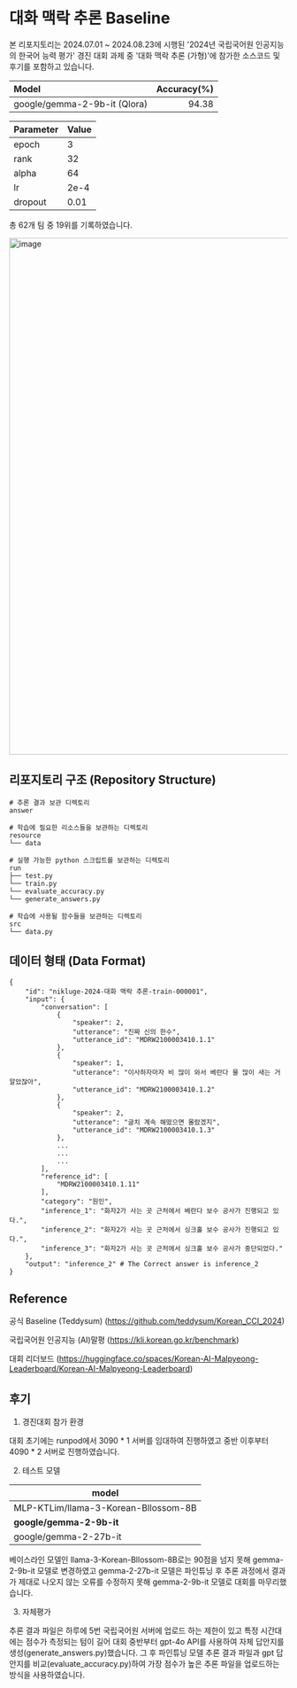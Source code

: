 # 대화 맥락 추론 Baseline
본 리포지토리는 2024.07.01 ~ 2024.08.23에 시행된 '2024년 국립국어원 인공지능의 한국어 능력 평가' 경진 대회 과제 중 '대화 맥락 추론 (가형)'에 참가한 소스코드 및 후기를 포함하고 있습니다.

|Model|Accuracy(%)|
|:---|---:|
|google/gemma-2-9b-it (Qlora)|94.38|

|Parameter|Value|
|---|---|
|epoch|3|
|rank|32|
|alpha|64|
|lr|2e-4|
|dropout|0.01|

총 62개 팀 중 19위를 기록하였습니다.

<img width="933" alt="image" src="https://github.com/user-attachments/assets/c23224b2-5bd3-4eca-bc4b-c4064ed85947">


## 리포지토리 구조 (Repository Structure)
```
# 추론 결과 보관 디렉토리
answer

# 학습에 필요한 리소스들을 보관하는 디렉토리
resource
└── data

# 실행 가능한 python 스크립트를 보관하는 디렉토리
run
├── test.py
└── train.py
└── evaluate_accuracy.py
└── generate_answers.py

# 학습에 사용될 함수들을 보관하는 디렉토리
src
└── data.py
```

## 데이터 형태 (Data Format)
```
{
    "id": "nikluge-2024-대화 맥락 추론-train-000001",
    "input": {
        "conversation": [
            {
                "speaker": 2,
                "utterance": "진짜 신의 한수",
                "utterance_id": "MDRW2100003410.1.1"
            },
            {
                "speaker": 1,
                "utterance": "이사하자마자 비 많이 와서 베란다 물 많이 새는 거 알았잖아",
                "utterance_id": "MDRW2100003410.1.2"
            },
            {
                "speaker": 2,
                "utterance": "글치 계속 해떴으면 몰랐겠지",
                "utterance_id": "MDRW2100003410.1.3"
            },
            ...
            ...
            ...
        ],
        "reference_id": [
            "MDRW2100003410.1.11"
        ],
        "category": "원인",
        "inference_1": "화자2가 사는 곳 근처에서 베란다 보수 공사가 진행되고 있다.",
        "inference_2": "화자2가 사는 곳 근처에서 싱크홀 보수 공사가 진행되고 있다.",
        "inference_3": "화자2가 사는 곳 근처에서 싱크홀 보수 공사가 중단되었다."
    },
    "output": "inference_2" # The Correct answer is inference_2
}
```

## Reference 
공식 Baseline (Teddysum) (https://github.com/teddysum/Korean_CCI_2024)

국립국어원 인공지능 (AI)말평 (https://kli.korean.go.kr/benchmark)

대회 리더보드 (https://huggingface.co/spaces/Korean-AI-Malpyeong-Leaderboard/Korean-AI-Malpyeong-Leaderboard)

## 후기
1. 경진대회 참가 환경
   
대회 초기에는 runpod에서 3090 * 1 서버를 임대하여 진행하였고 중반 이후부터 4090 * 2 서버로 진행하였습니다.

2. 테스트 모델

|model|
|---|
|MLP-KTLim/llama-3-Korean-Bllossom-8B|
|**google/gemma-2-9b-it**|
|google/gemma-2-27b-it|

베이스라인 모델인 llama-3-Korean-Bllossom-8B로는 90점을 넘지 못해 gemma-2-9b-it 모델로 변경하였고 gemma-2-27b-it 모델은 파인튜닝 후 추론 과정에서 결과가 제대로 나오지 않는 오류를 수정하지 못해 gemma-2-9b-it 모델로 대회를 마무리했습니다.

3. 자체평가

추론 결과 파일은 하루에 5번 국립국어원 서버에 업로드 하는 제한이 있고 특정 시간대에는 점수가 측정되는 텀이 길어 대회 중반부터 gpt-4o API를 사용하여 자체 답안지를 생성(generate_answers.py)했습니다.
그 후 파인튜닝 모델 추론 결과 파일과 gpt 답안지를 비교(evaluate_accuracy.py)하여 가장 점수가 높은 추론 파일을 업로드하는 방식을 사용하였습니다.

 
 
